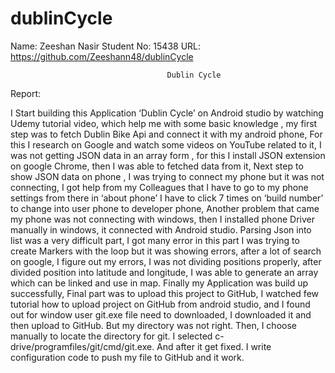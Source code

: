# dublinCycle
Name: Zeeshan Nasir
Student No: 15438
URL: https://github.com/Zeeshann48/dublinCycle                                 
                                        
                                       Dublin Cycle

Report:

I Start building this Application ‘Dublin Cycle’ on Android studio by watching Udemy tutorial video, which help me with some basic knowledge ,  my first step was to fetch Dublin Bike Api  and connect it with my android phone, For this I research on Google and watch some videos on YouTube related to it,   I was not getting JSON data in an array form , for this I  install JSON extension on google Chrome,  then I was able to fetched data from it, Next step to show JSON data on phone ,  I was trying to connect my phone but it was not connecting,  I got help from my Colleagues that I have to  go to my phone settings from there in ‘about phone’ I have to click 7 times on ‘build number’ to change into user phone to developer phone,  Another problem that came my phone was not connecting with windows, then I  installed phone Driver manually in windows, it connected with Android studio. Parsing Json into list was a very difficult part, I got many error in this part I was trying to create Markers with the loop but it was showing errors, after a lot of search on google, I figure out my errors, I was not dividing positions properly, after divided position into latitude and longitude, I was able to generate an array which can be linked and use in map. Finally my Application was build up successfully, Final part was to upload this project to GitHub, I watched few tutorial how to upload project on GitHub from android studio, and I found out for window user git.exe file need to downloaded, I downloaded it and then upload to GitHub. But my directory was not right. Then, I choose manually to locate the directory for git. I selected c-drive/programfiles/git/cmd/git.exe. And after it get fixed. I write configuration code to push my file to GitHub and it work.
	
